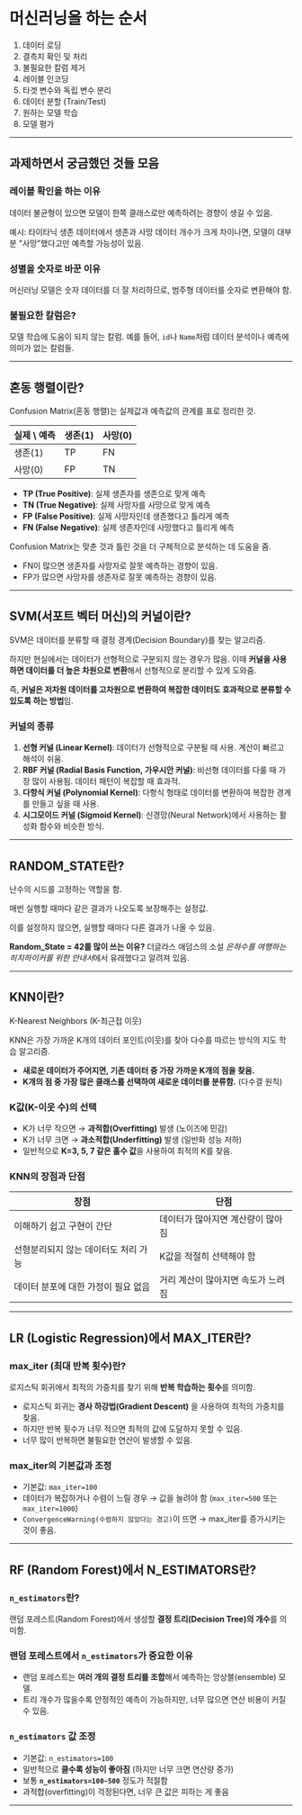 # 머신러닝을 하는 순서

1. 데이터 로딩
2. 결측치 확인 및 처리
3. 불필요한 칼럼 제거
4. 레이블 인코딩
5. 타겟 변수와 독립 변수 분리
6. 데이터 분할 (Train/Test)
7. 원하는 모델 학습
8. 모델 평가

---

## 과제하면서 궁금했던 것들 모음

### 레이블 확인을 하는 이유
데이터 불균형이 있으면 모델이 한쪽 클래스로만 예측하려는 경향이 생길 수 있음.

예시: 타이타닉 생존 데이터에서 생존과 사망 데이터 개수가 크게 차이나면, 모델이 대부분 "사망"했다고만 예측할 가능성이 있음.

### 성별을 숫자로 바꾼 이유
머신러닝 모델은 숫자 데이터를 더 잘 처리하므로, 범주형 데이터를 숫자로 변환해야 함.

### 불필요한 칼럼은?
모델 학습에 도움이 되지 않는 칼럼. 예를 들어, `id`나 `Name`처럼 데이터 분석이나 예측에 의미가 없는 칼럼들.

---

## 혼동 행렬이란?

Confusion Matrix(혼동 행렬)는 실제값과 예측값의 관계를 표로 정리한 것.

| 실제 \ 예측 | 생존(1) | 사망(0) |
|------------|---------|---------|
| 생존(1)    | TP      | FN      |
| 사망(0)    | FP      | TN      |

- **TP (True Positive)**: 실제 생존자를 생존으로 맞게 예측
- **TN (True Negative)**: 실제 사망자를 사망으로 맞게 예측
- **FP (False Positive)**: 실제 사망자인데 생존했다고 틀리게 예측
- **FN (False Negative)**: 실제 생존자인데 사망했다고 틀리게 예측

Confusion Matrix는 맞춘 것과 틀린 것을 더 구체적으로 분석하는 데 도움을 줌.
- FN이 많으면 생존자를 사망자로 잘못 예측하는 경향이 있음.
- FP가 많으면 사망자를 생존자로 잘못 예측하는 경향이 있음.

---

## SVM(서포트 벡터 머신)의 커널이란?

SVM은 데이터를 분류할 때 결정 경계(Decision Boundary)를 찾는 알고리즘.

하지만 현실에서는 데이터가 선형적으로 구분되지 않는 경우가 많음. 이때 **커널을 사용하면 데이터를 더 높은 차원으로 변환**해서 선형적으로 분리할 수 있게 도와줌.

즉, **커널은 저차원 데이터를 고차원으로 변환하여 복잡한 데이터도 효과적으로 분류할 수 있도록 하는 방법**임.

### 커널의 종류
1. **선형 커널 (Linear Kernel)**: 데이터가 선형적으로 구분될 때 사용. 계산이 빠르고 해석이 쉬움.
2. **RBF 커널 (Radial Basis Function, 가우시안 커널)**: 비선형 데이터를 다룰 때 가장 많이 사용됨. 데이터 패턴이 복잡할 때 효과적.
3. **다항식 커널 (Polynomial Kernel)**: 다항식 형태로 데이터를 변환하여 복잡한 경계를 만들고 싶을 때 사용.
4. **시그모이드 커널 (Sigmoid Kernel)**: 신경망(Neural Network)에서 사용하는 활성화 함수와 비슷한 방식.

---

## RANDOM_STATE란?

난수의 시드를 고정하는 역할을 함.

매번 실행할 때마다 같은 결과가 나오도록 보장해주는 설정값.

이를 설정하지 않으면, 실행할 때마다 다른 결과가 나올 수 있음.

**Random_State = 42를 많이 쓰는 이유?**
더글라스 애덤스의 소설 *은하수를 여행하는 히치하이커를 위한 안내서*에서 유래했다고 알려져 있음.

---

## KNN이란?

K-Nearest Neighbors (K-최근접 이웃)

KNN은 가장 가까운 K개의 데이터 포인트(이웃)를 찾아 다수를 따르는 방식의 지도 학습 알고리즘.

- **새로운 데이터가 주어지면, 기존 데이터 중 가장 가까운 K개의 점을 찾음.**
- **K개의 점 중 가장 많은 클래스를 선택하여 새로운 데이터를 분류함.** (다수결 원칙)

### K값(K-이웃 수)의 선택
- K가 너무 작으면 → **과적합(Overfitting)** 발생 (노이즈에 민감)
- K가 너무 크면 → **과소적합(Underfitting)** 발생 (일반화 성능 저하)
- 일반적으로 **K=3, 5, 7 같은 홀수 값**을 사용하여 최적의 K를 찾음.

### KNN의 장점과 단점
| 장점 | 단점 |
|------|------|
| 이해하기 쉽고 구현이 간단 | 데이터가 많아지면 계산량이 많아짐 |
| 선형분리되지 않는 데이터도 처리 가능 | K값을 적절히 선택해야 함 |
| 데이터 분포에 대한 가정이 필요 없음 | 거리 계산이 많아지면 속도가 느려짐 |

---

## LR (Logistic Regression)에서 MAX_ITER란?

### **max_iter (최대 반복 횟수)란?**
로지스틱 회귀에서 최적의 가중치를 찾기 위해 **반복 학습하는 횟수**를 의미함.

- 로지스틱 회귀는 **경사 하강법(Gradient Descent)** 을 사용하여 최적의 가중치를 찾음.
- 하지만 반복 횟수가 너무 적으면 최적의 값에 도달하지 못할 수 있음.
- 너무 많이 반복하면 불필요한 연산이 발생할 수 있음.

### **max_iter의 기본값과 조정**
- 기본값: `max_iter=100`
- 데이터가 복잡하거나 수렴이 느릴 경우 → 값을 늘려야 함 (`max_iter=500` 또는 `max_iter=1000`)
- `ConvergenceWarning(수렴하지 않았다는 경고)`이 뜨면 → max_iter를 증가시키는 것이 좋음.

---

## RF (Random Forest)에서 N_ESTIMATORS란?

### **`n_estimators`란?**
랜덤 포레스트(Random Forest)에서 생성할 **결정 트리(Decision Tree)의 개수**를 의미함.

### **랜덤 포레스트에서 `n_estimators`가 중요한 이유**
- 랜덤 포레스트는 **여러 개의 결정 트리를 조합**해서 예측하는 앙상블(ensemble) 모델.
- 트리 개수가 많을수록 안정적인 예측이 가능하지만, 너무 많으면 연산 비용이 커질 수 있음.

### **`n_estimators` 값 조정**
- 기본값: `n_estimators=100`
- 일반적으로 **클수록 성능이 좋아짐** (하지만 너무 크면 연산량 증가)
- 보통 **`n_estimators=100~500`** 정도가 적절함
- 과적합(overfitting)이 걱정된다면, 너무 큰 값은 피하는 게 좋음

---



